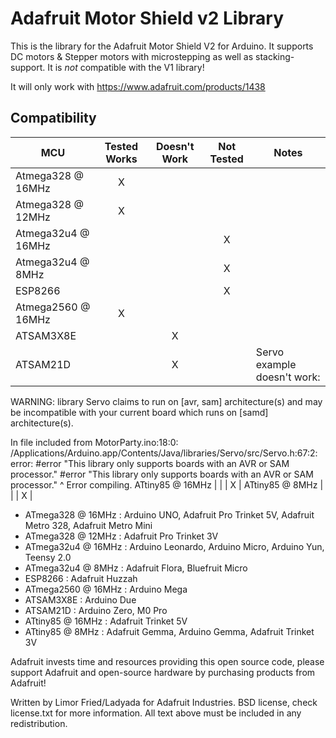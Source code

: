 # Adafruit Motor Shield v2 Library

This is the library for the Adafruit Motor Shield V2 for Arduino. 
It supports DC motors & Stepper motors with microstepping as well 
as stacking-support. It is *not* compatible with the V1 library!

It will only work with https://www.adafruit.com/products/1438

<!-- START COMPATIBILITY TABLE -->

## Compatibility

MCU               | Tested Works | Doesn't Work | Not Tested  | Notes
----------------- | :----------: | :----------: | :---------: | -----
Atmega328 @ 16MHz |      X       |             |            | 
Atmega328 @ 12MHz |      X       |             |            | 
Atmega32u4 @ 16MHz |             |             |     X       | 
Atmega32u4 @ 8MHz |             |             |     X       | 
ESP8266           |             |             |     X       | 
Atmega2560 @ 16MHz |      X       |             |            | 
ATSAM3X8E         |             |      X       |            | 
ATSAM21D          |             |      X       |            | Servo example doesn&#39;t work:

WARNING: library Servo claims to run on [avr, sam] architecture(s) and may be incompatible with your current board which runs on [samd] architecture(s).

In file included from MotorParty.ino:18:0:
/Applications/Arduino.app/Contents/Java/libraries/Servo/src/Servo.h:67:2: error: #error &quot;This library only supports boards with an AVR or SAM processor.&quot;
 #error &quot;This library only supports boards with an AVR or SAM processor.&quot;
  ^
Error compiling.
ATtiny85 @ 16MHz  |             |             |     X       | 
ATtiny85 @ 8MHz   |             |             |     X       | 

  * ATmega328 @ 16MHz : Arduino UNO, Adafruit Pro Trinket 5V, Adafruit Metro 328, Adafruit Metro Mini
  * ATmega328 @ 12MHz : Adafruit Pro Trinket 3V
  * ATmega32u4 @ 16MHz : Arduino Leonardo, Arduino Micro, Arduino Yun, Teensy 2.0
  * ATmega32u4 @ 8MHz : Adafruit Flora, Bluefruit Micro
  * ESP8266 : Adafruit Huzzah
  * ATmega2560 @ 16MHz : Arduino Mega
  * ATSAM3X8E : Arduino Due
  * ATSAM21D : Arduino Zero, M0 Pro
  * ATtiny85 @ 16MHz : Adafruit Trinket 5V
  * ATtiny85 @ 8MHz : Adafruit Gemma, Arduino Gemma, Adafruit Trinket 3V

<!-- END COMPATIBILITY TABLE -->

 Adafruit invests time and resources providing this open
 source code, please support Adafruit and open-source hardware
 by purchasing products from Adafruit!
 
 Written by Limor Fried/Ladyada for Adafruit Industries.
 BSD license, check license.txt for more information.
 All text above must be included in any redistribution.
